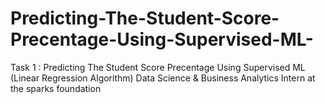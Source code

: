 # Predicting-The-Student-Score-Precentage-Using-Supervised-ML-
Task 1 : Predicting The Student Score Precentage Using Supervised ML (Linear Regression Algorithm)
Data Science & Business Analytics Intern at the sparks foundation
